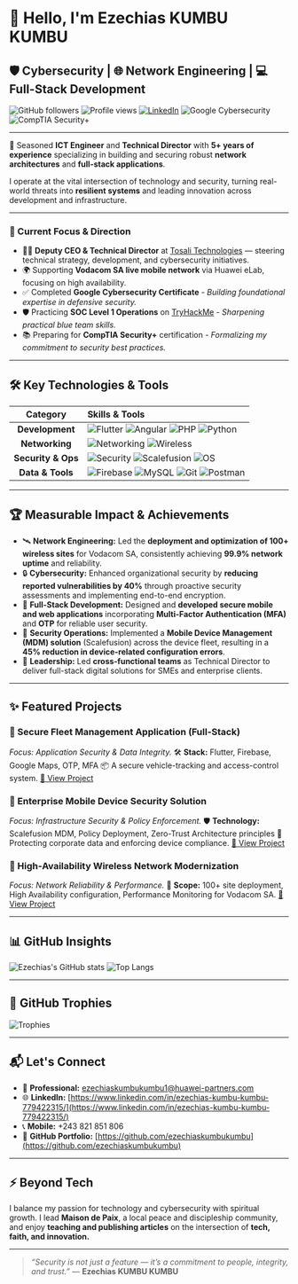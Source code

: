 # 👋 Hello, I'm Ezechias KUMBU KUMBU

## 🛡️ Cybersecurity | 🌐 Network Engineering | 💻 Full-Stack Development

![GitHub followers](https://img.shields.io/github/followers/ezechiaskumbukumbu?label=Follow%20Me&style=social)
![Profile views](https://komarev.com/ghpvc/?username=ezechiaskumbukumbu&color=blue)
[![LinkedIn](https://img.shields.io/badge/LinkedIn-blue?logo=linkedin&style=flat)](https://www.linkedin.com/in/ezechias-kumbu-kumbu-779422315/)
![Google Cybersecurity](https://img.shields.io/badge/Google%20Cybersecurity-Certified-brightgreen)
![CompTIA Security+](https://img.shields.io/badge/CompTIA%20Security+-In%20Progress-orange)

---

🚀 Seasoned **ICT Engineer** and **Technical Director** with **5+ years of experience** specializing in building and securing robust **network architectures** and **full-stack applications**.

I operate at the vital intersection of technology and security, turning real-world threats into **resilient systems** and leading innovation across development and infrastructure.

---

### 🎯 Current Focus & Direction

- 👨‍💼 **Deputy CEO & Technical Director** at [Tosali Technologies](https://www.tosali.tech) — steering technical strategy, development, and cybersecurity initiatives.
- 🌍 Supporting **Vodacom SA live mobile network** via Huawei eLab, focusing on high availability.
- ✅ Completed **Google Cybersecurity Certificate** - *Building foundational expertise in defensive security.*
- 🛡️ Practicing **SOC Level 1 Operations** on [TryHackMe](https://tryhackme.com) - *Sharpening practical blue team skills.*
- 📚 Preparing for **CompTIA Security+** certification - *Formalizing my commitment to security best practices.*

---

## 🛠️ Key Technologies & Tools

| Category | Skills & Tools |
| :---: | :--- |
| **Development** | ![Flutter](https://img.shields.io/badge/Flutter-blue?logo=flutter) ![Angular](https://img.shields.io/badge/Angular-red?logo=angular) ![PHP](https://img.shields.io/badge/PHP-purple?logo=php) ![Python](https://img.shields.io/badge/Python-Programming-blue?logo=python) |
| **Networking** | ![Networking](https://img.shields.io/badge/Cisco-Networking-blue?logo=cisco) ![Wireless](https://img.shields.io/badge/High%20Availability-Wireless%20Sites-blue) |
| **Security & Ops** | ![Security](https://img.shields.io/badge/Vulnerability%20Mgmt-Threat%20Analysis-orange?logo=security) ![Scalefusion](https://img.shields.io/badge/MDM-Scalefusion-red) ![OS](https://img.shields.io/badge/Linux%20%7C%20Windows-OS-blue) |
| **Data & Tools** | ![Firebase](https://img.shields.io/badge/Firebase-yellow?logo=firebase) ![MySQL](https://img.shields.io/badge/MySQL-Database-blue?logo=mysql) ![Git](https://img.shields.io/badge/Git-Version--Control-orange?logo=git) ![Postman](https://img.shields.io/badge/Postman-API-orange?logo=postman) |

---

## 🏆 Measurable Impact & Achievements

- 🛰️ **Network Engineering:** Led the **deployment and optimization of 100+ wireless sites** for Vodacom SA, consistently achieving **99.9% network uptime** and reliability.
- 🔒 **Cybersecurity:** Enhanced organizational security by **reducing reported vulnerabilities by 40%** through proactive security assessments and implementing end-to-end encryption.
- 📱 **Full-Stack Development:** Designed and **developed secure mobile and web applications** incorporating **Multi-Factor Authentication (MFA)** and **OTP** for reliable user security.
- 📲 **Security Operations:** Implemented a **Mobile Device Management (MDM) solution** (Scalefusion) across the device fleet, resulting in a **45% reduction in device-related configuration errors**.
- 🤝 **Leadership:** Led **cross-functional teams** as Technical Director to deliver full-stack digital solutions for SMEs and enterprise clients.

---

## ✨ Featured Projects

### 🔹 Secure Fleet Management Application (Full-Stack)
*Focus: Application Security & Data Integrity.*
🛠️ **Stack:** Flutter, Firebase, Google Maps, OTP, MFA
📦 A secure vehicle-tracking and access-control system.
[🔗 View Project](https://github.com/ezechiaskumbukumbu/project-link)

### 🔹 Enterprise Mobile Device Security Solution
*Focus: Infrastructure Security & Policy Enforcement.*
🛡️ **Technology:** Scalefusion MDM, Policy Deployment, Zero-Trust Architecture principles
📱 Protecting corporate data and enforcing device compliance.
[🔗 View Project](https://github.com/ezechiaskumbukumbu/project-link)

### 🔹 High-Availability Wireless Network Modernization
*Focus: Network Reliability & Performance.*
📡 **Scope:** 100+ site deployment, High Availability configuration, Performance Monitoring for Vodacom SA.
[🔗 View Project](https://github.com/ezechiaskumbukumbu/project-link)

---

## 📊 GitHub Insights

![Ezechias's GitHub stats](https://github-readme-stats.vercel.app/api?username=ezechiaskumbukumbu&show_icons=true&theme=tokyonight)
![Top Langs](https://github-readme-stats.vercel.app/api/top-langs/?username=ezechiaskumbukumbu&layout=compact&theme=tokyonight)

---

## 🏅 GitHub Trophies

![Trophies](https://github-profile-trophy.vercel.app/?username=ezechiaskumbukumbu&theme=onedark&row=1&column=6)

---

## 📬 Let's Connect

- 📧 **Professional:** [ezechiaskumbukumbu1@huawei-partners.com](mailto:ezechiaskumbukumbu1@huawei-partners.com)
- 🌐 **LinkedIn:** [https://www.linkedin.com/in/ezechias-kumbu-kumbu-779422315/](https://www.linkedin.com/in/ezechias-kumbu-kumbu-779422315/)
- 📞 **Mobile:** +243 821 851 806
- 💼 **GitHub Portfolio:** [https://github.com/ezechiaskumbukumbu](https://github.com/ezechiaskumbukumbu)

---

## ⚡ Beyond Tech

I balance my passion for technology and cybersecurity with spiritual growth. I lead **Maison de Paix**, a local peace and discipleship community, and enjoy **teaching and publishing articles** on the intersection of **tech, faith, and innovation.**

---

> *“Security is not just a feature — it’s a commitment to people, integrity, and trust.”*
> — **Ezechias KUMBU KUMBU**
